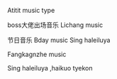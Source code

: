 Atitit   music type

boss大佬出场音乐
Lichang music

节日音乐
Bday music
Sing haleiluya 

Fangkagnzhe music

Sing haleiluya  ,haikuo tyekon



